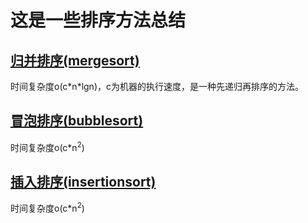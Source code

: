 # 这是一些排序方法总结
## [归并排序(mergesort)](./merge.cpp)
时间复杂度o(c\*n\*lgn)，c为机器的执行速度，是一种先递归再排序的方法。
## [冒泡排序(bubblesort)](./bubble.cpp)
时间复杂度o(c\*n<sup>2</sup>)
## [插入排序(insertionsort)](./inert.cpp)
时间复杂度o(c\*n<sup>2</sup>)
